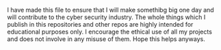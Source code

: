 I have made this file to ensure that I will make somethibg big one day and will contribute to the cyber security industry. 
The whole things which I publish in this repositories and other repos are highly intended for educational purposes only.
I encourage the ethical use of all my projects and does not involve in any misuse of them.
Hope this helps anyways.
